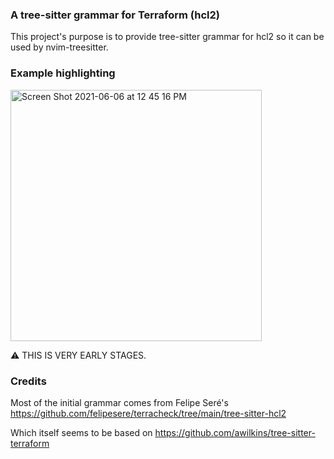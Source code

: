 ### A tree-sitter grammar for Terraform (hcl2)
This project's purpose is to provide tree-sitter grammar for hcl2 so it can be used by nvim-treesitter.

### Example highlighting
<img width="402" alt="Screen Shot 2021-06-06 at 12 45 16 PM" src="https://user-images.githubusercontent.com/2881382/120936452-12ba7a80-c6c5-11eb-93f0-b45c6baaaa38.png">

⚠️ THIS IS VERY EARLY STAGES.

### Credits

Most of the initial grammar comes from Felipe Seré's
https://github.com/felipesere/terracheck/tree/main/tree-sitter-hcl2

Which itself seems to be based on
https://github.com/awilkins/tree-sitter-terraform
